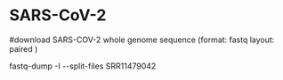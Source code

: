 # SARS-CoV-2

#download SARS-COV-2 whole genome sequence (format: fastq layout: paired )

fastq-dump -I --split-files SRR11479042
